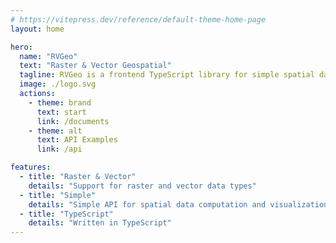 ```yaml
---
# https://vitepress.dev/reference/default-theme-home-page
layout: home

hero:
  name: "RVGeo"
  text: "Raster & Vector Geospatial"
  tagline: RVGeo is a frontend TypeScript library for simple spatial data computation and visualization
  image: ./logo.svg
  actions:
    - theme: brand
      text: start
      link: /documents
    - theme: alt
      text: API Examples
      link: /api

features:
  - title: "Raster & Vector"
    details: "Support for raster and vector data types"
  - title: "Simple"
    details: "Simple API for spatial data computation and visualization"
  - title: "TypeScript"
    details: "Written in TypeScript"
---
```


